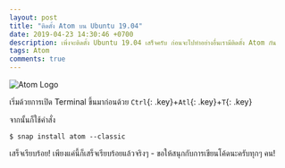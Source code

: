```yaml
---
layout: post
title: "ติดตั้ง Atom บน Ubuntu 19.04"
date: 2019-04-23 14:30:46 +0700
description: เพิ่งจะติดตั้ง Ubuntu 19.04 เสร็จครับ ก่อนจะไปทำอย่างอื่นเรามีติดตั้ง Atom กัน
tags: Atom
comments: true
---
```

![Atom Logo](https://res.cloudinary.com/sdees-reallife/image/upload/c_scale,w_200/v1519744167/atom-logo.jpg)

เริ่มด้วยการเปิด Terminal ขึ้นมาก่อนด้วย `Ctrl`{: .key}+`Atl`{: .key}+`T`{: .key}

จากนั้นก็ใช้คำสั่ง

`$ snap install atom --classic`

เสร็จเรียบร้อย! เพียงแค่นี้ก็เสร็จเรียบร้อยแล้วจริงๆ - ขอให้สนุกกับการเขียนโค้ดนะครับทุกๆ คน!
